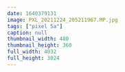 ```yaml
---
date: 1640379131
image: PXL_20211224_205211967.MP.jpg
tags: ["pixel 5a"]
caption: null
thumbnail_width: 480
thumbnail_height: 360
full_width: 4032
full_height: 3024
---
```

